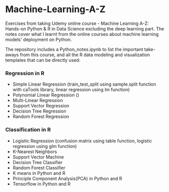 # Machine-Learning-A-Z
Exercises from taking Udemy online course - Machine Learning A-Z: Hands-on Python & R in Data Science excluding the deep learning part. The notes cover what I learnt from the online courses about machine learning models' deployment on Python.

The repository includes a Python_notes.ipynb to list the important take-aways from this course, and all the R data modeling and visualization templates that can be directly used:
### Regression in R
* Simple Linear Regression (train_test_split using sample.split function with caTools library, linear regression using lm function)
* Polynomial Linear Regression ()
* Multi-Linear Regression
* Support Vector Regression
* Decision Tree Regression
* Random Forest Regression

### Classification in R
* Logistic Regression (confusion matrix using table function, logistic regression using glm function)
* K-Nearest Neighbors
* Support Vector Machine
* Decision Tree Classifier
* Random Forest Classifier
* K means in Python and R
* Principle Component Analysis(PCA) in Python and R
* Tensorflow in Python and R
